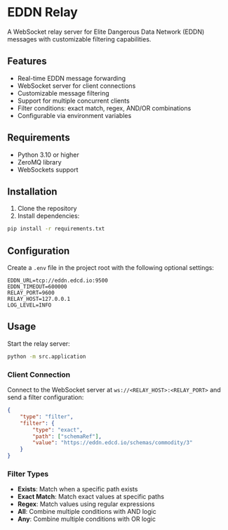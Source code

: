 # EDDN Relay

A WebSocket relay server for Elite Dangerous Data Network (EDDN) messages with customizable filtering capabilities.

## Features

- Real-time EDDN message forwarding
- WebSocket server for client connections
- Customizable message filtering
- Support for multiple concurrent clients
- Filter conditions: exact match, regex, AND/OR combinations
- Configurable via environment variables

## Requirements

- Python 3.10 or higher
- ZeroMQ library
- WebSockets support

## Installation

1. Clone the repository
2. Install dependencies:
```bash
pip install -r requirements.txt
```

## Configuration

Create a `.env` file in the project root with the following optional settings:

```env
EDDN_URL=tcp://eddn.edcd.io:9500
EDDN_TIMEOUT=600000
RELAY_PORT=9600
RELAY_HOST=127.0.0.1
LOG_LEVEL=INFO
```

## Usage

Start the relay server:

```bash
python -m src.application
```

### Client Connection

Connect to the WebSocket server at `ws://<RELAY_HOST>:<RELAY_PORT>` and send a filter configuration:

```json
{
    "type": "filter",
    "filter": {
        "type": "exact",
        "path": ["schemaRef"],
        "value": "https://eddn.edcd.io/schemas/commodity/3"
    }
}
```

### Filter Types

- **Exists**: Match when a specific path exists
- **Exact Match**: Match exact values at specific paths
- **Regex**: Match values using regular expressions
- **All**: Combine multiple conditions with AND logic
- **Any**: Combine multiple conditions with OR logic